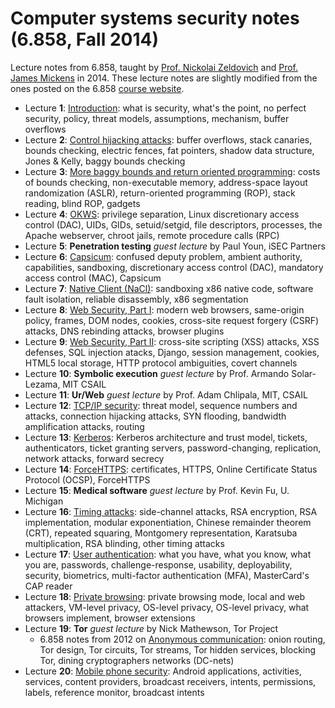Computer systems security notes (6.858, Fall 2014)
==================================================

Lecture notes from 6.858, taught by [Prof. Nickolai Zeldovich](http://people.csail.mit.edu/nickolai/) and [Prof. James Mickens](http://research.microsoft.com/en-us/people/mickens/) in 2014. These lecture notes are slightly modified from the ones posted on the 6.858 [course website](http://css.csail.mit.edu/6.858/2014/schedule.html).

 * Lecture **1**: [Introduction](l01-intro.html): what is security, what's the point, no perfect security, policy, threat models, assumptions, mechanism, buffer overflows
 * Lecture **2**: [Control hijacking attacks](l02-baggy.html): buffer overflows, stack canaries, bounds checking, electric fences, fat pointers, shadow data structure, Jones & Kelly, baggy bounds checking
 * Lecture **3**: [More baggy bounds and return oriented programming](l03-brop.html): costs of bounds checking, non-executable memory, address-space layout randomization (ASLR), return-oriented programming (ROP), stack reading, blind ROP, gadgets
 * Lecture **4**: [OKWS](l04-okws.html): privilege separation, Linux discretionary access control (DAC), UIDs, GIDs, setuid/setgid, file descriptors, processes, the Apache webserver, chroot jails, remote procedure calls (RPC)
 * Lecture **5**: **Penetration testing** _guest lecture_ by Paul Youn, iSEC Partners
 * Lecture **6**: [Capsicum](l06-capsicum.html): confused deputy problem, ambient authority, capabilities, sandboxing, discretionary access control (DAC), mandatory access control (MAC), Capsicum
 * Lecture **7**: [Native Client (NaCl)](l07-nacl.html): sandboxing x86 native code, software fault isolation, reliable disassembly, x86 segmentation
 * Lecture **8**: [Web Security, Part I](l08-web-security.html): modern web browsers, same-origin policy, frames, DOM nodes, cookies, cross-site request forgery (CSRF) attacks, DNS rebinding attacks, browser plugins
 * Lecture **9**: [Web Security, Part II](l09-web-defenses.html): cross-site scripting (XSS) attacks, XSS defenses, SQL injection atacks, Django, session management, cookies, HTML5 local storage, HTTP protocol ambiguities, covert channels
 * Lecture **10**: **Symbolic execution** _guest lecture_ by Prof. Armando Solar-Lezama, MIT CSAIL
 * Lecture **11**: **Ur/Web** _guest lecture_ by Prof. Adam Chlipala, MIT, CSAIL
 * Lecture **12**: [TCP/IP security](l12-tcpip.html): threat model, sequence numbers and attacks, connection hijacking attacks, SYN flooding, bandwidth amplification attacks, routing
 * Lecture **13**: [Kerberos](l13-kerberos.html): Kerberos architecture and trust model, tickets, authenticators, ticket granting servers, password-changing, replication, network attacks, forward secrecy
 * Lecture **14**: [ForceHTTPS](l14-forcehttps.html): certificates, HTTPS, Online Certificate Status Protocol (OCSP), ForceHTTPS
 * Lecture **15**: **Medical software** _guest lecture_ by Prof. Kevin Fu, U. Michigan
 * Lecture **16**: [Timing attacks](l16-timing-attacks.html): side-channel attacks, RSA encryption, RSA implementation, modular exponentiation, Chinese remainder theorem (CRT), repeated squaring, Montgomery representation, Karatsuba multiplication, RSA blinding, other timing attacks
 * Lecture **17**: [User authentication](l17-authentication.html): what you have, what you know, what you are, passwords, challenge-response, usability, deployability, security, biometrics, multi-factor authentication (MFA), MasterCard's CAP reader
 * Lecture **18**: [Private browsing](l18-priv-browsing.html): private browsing mode, local and web attackers, VM-level privacy, OS-level privacy,  OS-level privacy, what browsers implement, browser extensions 
 * Lecture **19**: **Tor** _guest lecture_ by Nick Mathewson, Tor Project
   + 6.858 notes from 2012 on [Anonymous communication](l19-tor.html): onion routing, Tor design, Tor circuits, Tor streams, Tor hidden services, blocking Tor, dining cryptographers networks (DC-nets)
 * Lecture **20**: [Mobile phone security](l20-android.html): Android applications, activities, services, content providers, broadcast receivers, intents, permissions, labels, reference monitor, broadcast intents

<!--
 * Lecture **21**: [Information flow tracking](l21-taintdroid.html): TaintDroid
 * Lecture **22**: _Guest lecture_ on _MIT's IS&T_ by Mark Silis and David LaPorte
 * Lecture **23**: [Security economics](l23-click-trajectories.html): spam value chain
-->
